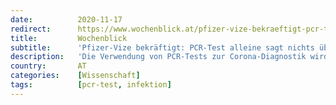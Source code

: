 ```yaml
---
date:          2020-11-17
redirect:      https://www.wochenblick.at/pfizer-vize-bekraeftigt-pcr-test-alleine-sagt-nichts-ueber-infektion-aus/
title:         Wochenblick
subtitle:      'Pfizer-Vize bekräftigt: PCR-Test alleine sagt nichts über Infektion aus'
description:   'Die Verwendung von PCR-Tests zur Corona-Diagnostik wird von Medizinern wie Juristen kritisch bewertet, Teilaspekte wären gar Betrug.'
country:       AT
categories:    [Wissenschaft]
tags:          [pcr-test, infektion]
---
```

